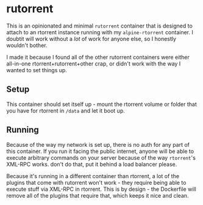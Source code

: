 rutorrent
=========

This is an opinionated and minimal `rutorrent` container that is designed to attach to an rtorrent instance running with my `alpine-rtorrent` container. I doubtit will work without a _lot_ of work for anyone else, so I honestly wouldn't bother.

I made it because I found all of the other rutorrent containers were either all-in-one rtorrent+rutorrent+other crap, or didn't work with the way I wanted to set things up. 


## Setup

This container should set itself up - mount the rtorrent volume or folder that you have for rtorrent in `/data` and let it boot up. 

## Running

Because of the way my network is set up, there is no auth for any part of this container. If you run it facing the public internet, anyone will be able to execute arbitrary commands on your server because of the way `rtorrent`'s XML-RPC works. don't do that, put it behind a load balancer please.

Because it's running in a different container than rtorrent, a lot of the plugins that come with rutorrent won't work - they require being able to execute stuff via XML-RPC in rtorrent. This is by design - the Dockerfile will remove all of the plugins that require that, which keeps it nice and clean. 
